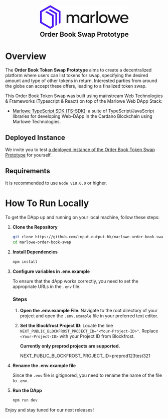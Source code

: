 <h2 align="center">
  <a href="" target="blank_">
    <img src="./doc/image/logo.svg" alt="Logo" height="75">
  </a>
  <br>
  Order Book Swap Prototype
</h2>

# Overview

The **Order Book Token Swap Prototype** aims to create a decentralized platform where users can list tokens for swap, specifying the desired amount and type of other tokens in return. Interested parties from around the globe can accept these offers, leading to a finalized token swap.

This Order Book Token Swap was built using mainstream Web Technologies & Frameworks (Typescript & React) on top of the Marlowe Web DApp Stack:

- [Marlowe TypeScript SDK (TS-SDK)](https://github.com/input-output-hk/marlowe-ts-sdk/): a suite of TypeScript/JavaScript libraries for developing Web-DApp in the Cardano Blockchain using Marlowe Technologies.

## Deployed Instance

We invite you to test [a deployed instance of the Order Book Token Swap Prototype](https://token-swap-prototype-franzavalla.vercel.app/) for yourself.

## Requirements

It is recommended to use `Node v18.0.0` or higher.

# How To Run Locally

To get the DApp up and running on your local machine, follow these steps:

1. **Clone the Repository**

   ```bash
   git clone https://github.com/input-output-hk/marlowe-order-book-swap
   cd marlowe-order-book-swap
   ```

2. **Install Dependencies**

   ```bash
   npm install
   ```

3. **Configure variables in .env.example**

   To ensure that the dApp works correctly, you need to set the appropriate URLs in the `.env` file.

   ### Steps

   1. **Open the .env.example File**:
      Navigate to the root directory of your project and open the `.env.example` file in your preferred text editor.

   2. **Set the Blockfrost Project ID**:
      Locate the line `NEXT_PUBLIC_BLOCKFROST_PROJECT_ID="<Your-Project-ID>"`. Replace `<Your-Project-ID>` with your Project ID from Blockfrost.

      **Currently only preprod projects are supported.**

      NEXT_PUBLIC_BLOCKFROST_PROJECT_ID=preprod123test321

4. **Rename the .env.example file**

   Since the `.env` file is gitignored, you need to rename the name of the file to `.env`.

5. **Run the DApp**
   ```bash
   npm run dev
   ```

Enjoy and stay tuned for our next releases!
